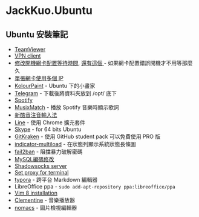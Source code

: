 # JackKuo.Ubuntu

## Ubuntu 安裝筆記

- [TeamViewer](https://askubuntu.com/questions/362951/installed-teamviewer-using-a-64-bit-system-but-i-get-a-dependency-error/363083#363083)
- [VPN client](https://askubuntu.com/questions/760664/ubuntu-16-04-openvpn)
- [修改開機網卡配置等待時間](http://www.chayetu.net/view.asp?id=241), [還有這個 ](https://imhugh.com/post/ubuntu-network-settings-in-virtualbox.html) - 如果網卡配置錯誤開機才不用等那麼久
- [單張網卡使用多個 IP](http://www.arthurtoday.com/2015/04/ubuntu-binding-multiple-ip-address-on-one-network-interface.html)
- [KolourPaint](http://dontpkme.blogspot.tw/2014/08/ubuntu-painter-kolourpaint.html) - Ubuntu 下的小畫家
- [Telegram](https://desktop.telegram.org/) - 下載後將資料夾放到 /opt/ 底下
- [Spotify](https://www.spotify.com/tw/download/linux/)
- [MusixMatch](https://about.musixmatch.com/apps/) - 播放 Spotify 音樂時顯示歌詞
- [新酷音注音輸入法](http://chewing.im/download.html)
- [Line](https://chrome.google.com/webstore/detail/line/menkifleemblimdogmoihpfopnplikde?hl=zh-TW) - 使用 Chrome 擴充套件
- [Skype](https://askubuntu.com/questions/7498/how-do-i-install-skype/932189#932189) - for 64 bits Ubuntu
- [GitKraken](https://www.gitkraken.com/) - 使用 GitHub student pack 可以免費使用 PRO 版
- [indicator-multiload](http://www.noobslab.com/2012/02/install-indicator-multiload-in-ubuntu.html) - 在狀態列顯示系統狀態長條圖
- [fail2ban](http://www.shunze.info/forum/thread.php?threadid=1889&boardid=3&sid=e1e02be23bf8adf2ba4bf92be652791b) - 阻擋暴力破解密碼
- [MySQL編碼修改](http://stackoverflow.max-everyday.com/2017/08/mysql-etcmy-cnf/)
- [Shadowsocks server](https://gist.github.com/nathanielove/40c1dcac777e64ceeb63d8296d263d6d)
- [Set proxy for terminal](http://www.webupd8.org/2010/10/how-to-set-proxy-for-terminal-quick.html)
- [typora](https://typora.io/) - 跨平台 Markdown 編輯器
- LibreOffice ppa - `sudo add-apt-repository ppa:libreoffice/ppa`
- [Vim 8 installation](http://tipsonubuntu.com/2016/09/13/vim-8-0-released-install-ubuntu-16-04/)
- [Clementine](https://www.clementine-player.org/zh_TW/) - 音樂播放器
- [nomacs](https://nomacs.org/) - 圖片檢視編輯器
